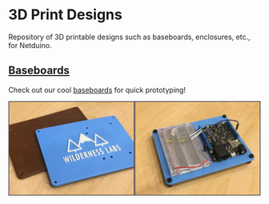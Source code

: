 # 3D Print Designs

Repository of 3D printable designs such as baseboards, enclosures, etc., for Netduino.

## [Baseboards](Baseboards/)

Check out our cool [baseboards](Baseboards/) for quick prototyping!

![](Baseboards/Standard_Halfsize_Breadboard/Baseboard.jpg)
